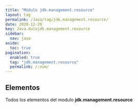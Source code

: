 ```yaml
---
title: "Módulo jdk.management.resource"
layout: tag
permalink: /Java/tag/jdk.management.resource/
date: 2020-12-29
key: Java.dulojdk.management.resource
sidebar: 
  nav: java
aside: 
  toc: true
pagination: 
  enabled: true
  tag: "jdk.management.resource"
  permalink: /:num/
---
```


<h2>Elementos</h2>
Todos los elementos del modulo <strong>jdk.management.resource</strong>
